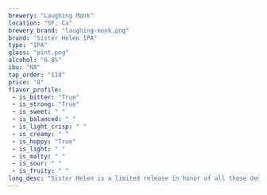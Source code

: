 ```yaml
---
brewery: "Laughing Monk"
location: "SF, Ca"
brewery_brand: "laughing-monk.png"
brand: "Sister Helen IPA"
type: "IPA"
glass: "pint.png"
alcohol: "6.8%"
ibu: "NA"
tap_order: "118"
price: "8"
flavor_profile:
 - is_bitter: "True"
 - is_strong: "True"
 - is_sweet: " "
 - is_balanced: " "
 - is_light_crisp: " "
 - is_creamy: " "
 - is_hoppy: "True"
 - is_light: " "
 - is_malty: " "
 - is_sour: " "
 - is_fruity: " "
long_desc: "Sister Helen is a limited release in honor of all those dedicated to the advancement of research in women's health. Sister Helen reminds us to take good care of loved ones and ourselves.  West Coast-style, like her namesake, this is brewed in memory of Helen Knoll mother of Christina Knoll our Laughing Monk Sales Rep. Partial proceeds donated to the Helen Knoll Foundation and the SF Cancer Initiative."
---
```

